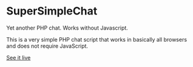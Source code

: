 # SuperSimpleChat
Yet another PHP chat. Works without Javascript.

This is a very simple PHP chat script that works in basically all browsers and does not require JavaScript.

[See it live](https://chaoswebs.net/chat/)
